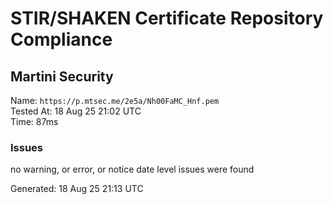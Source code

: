 # STIR/SHAKEN Certificate Repository Compliance

## Martini Security

Name: `https://p.mtsec.me/2e5a/Nh00FaMC_Hnf.pem`\
Tested At: 18 Aug 25 21:02 UTC\
Time: 87ms

### Issues

no warning, or error, or notice date level issues were found

Generated: 18 Aug 25 21:13 UTC
